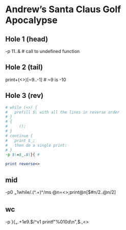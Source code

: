 # Andrew’s Santa Claus Golf Apocalypse

## Hole 1 (head)
-p 11..& # call to undefined function

## Hole 2 (tail)
print+(<>)[~9..-1] # ~9 is -10

## Hole 3 (rev)
```perl
# while (<>) {
#   prefill $\ with all the lines in reverse order
# }
# {
#     ();
# }
# continue {
#   print $_;
#   then do a single print: 
# }
-p $\=$_.$\}{ # 

print reverse<>
```

## mid
-p0 $_=$1while/.(^.+)^/ms
@n=<>;print@n[$#n/2..@n/2]

## wc
-p }{$_=$.+1e9.$/^v1
printf"%010d\n",$.,<>
